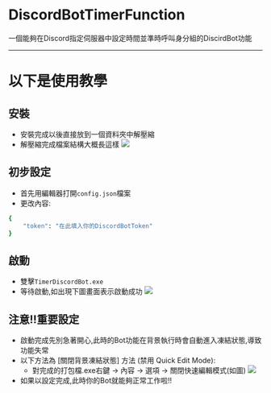 # DiscordBotTimerFunction
一個能夠在Discord指定伺服器中設定時間並準時呼叫身分組的DiscirdBot功能

---

# 以下是使用教學
## 安裝
- 安裝完成以後直接放到一個資料夾中解壓縮
- 解壓縮完成檔案結構大概長這樣
![](https://github.com/YuYue71/DiscordBotTimerFunction/blob/main/image/a.png)

## 初步設定
- 首先用編輯器打開`config.json`檔案
- 更改內容:
```bash
{
    "token": "在此填入你的DiscordBotToken"
}
```

## 啟動
- 雙擊`TimerDiscordBot.exe`
- 等待啟動,如出現下圖畫面表示啟動成功
![](https://github.com/YuYue71/DiscordBotTimerFunction/blob/main/image/b.png)

## 注意!!重要設定
- 啟動完成先別急著開心,此時的Bot功能在背景執行時會自動進入凍結狀態,導致功能失常
- 以下方法為 [關閉背景凍結狀態] 方法 (禁用 Quick Edit Mode):
  - 對完成的打包檔.exe右鍵 → 內容 → 選項 → 關閉快速編輯模式(如圖)
    ![](https://github.com/YuYue71/DiscordBotTimerFunction/blob/main/image/c.png)
- 如果以設定完成,此時你的Bot就能夠正常工作啦!!
